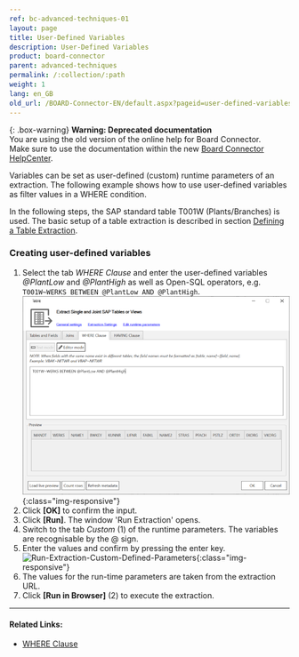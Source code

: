 ```yaml
---
ref: bc-advanced-techniques-01
layout: page
title: User-Defined Variables
description: User-Defined Variables
product: board-connector
parent: advanced-techniques
permalink: /:collection/:path
weight: 1
lang: en_GB
old_url: /BOARD-Connector-EN/default.aspx?pageid=user-defined-variables
---
```


{: .box-warning}
**Warning: Deprecated documentation** <br>
You are using the old version of the online help for Board Connector.<br>
Make sure to use the documentation within the new [Board Connector HelpCenter](https://helpcenter.theobald-software.com/board-connector/documentation/introduction/).

Variables can be set as user-defined (custom) runtime parameters of an extraction.
The following example shows how to use user-defined variables as filter values in a WHERE condition.

In the following steps, the SAP standard table T001W (Plants/Branches) is used. The basic setup of a table extraction is described in section [Defining a Table Extraction](../getting-started/define-a-table-extraction).

### Creating user-defined variables

1. Select the tab *WHERE Clause* and enter the user-defined variables *@PlantLow* and *@PlantHigh* as well as Open-SQL operators, e.g. `T001W~WERKS BETWEEN @PlantLow AND @PlantHigh`.
![Extraction-User-Variables](/img/content/Extraction-User-Variables.png){:class="img-responsive"}
2. Click **[OK]** to confirm the input.
3. Click **[Run]**. The window 'Run Extraction' opens.
4. Switch to the tab *Custom* (1) of the runtime parameters. The variables are recognisable by the @ sign.
5. Enter the values and confirm by pressing the enter key.
![Run-Extraction-Custom-Defined-Parameters](/img/content/board/Run-Extraction-Custom-Defined-Parameters.png){:class="img-responsive"}
6. The values for the run-time parameters are taken from the extraction URL.
7. Click **[Run in Browser]** (2) to execute the extraction.

****
#### Related Links:
- [WHERE Clause](../table/where-clause)
